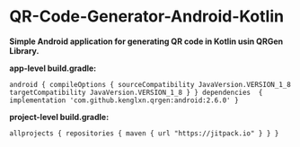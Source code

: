 # QR-Code-Generator-Android-Kotlin
**Simple Android application for generating QR code in Kotlin usin QRGen Library.**

**app-level build.gradle:**

`android
{
compileOptions
            {
                sourceCompatibility JavaVersion.VERSION_1_8
                targetCompatibility JavaVersion.VERSION_1_8
            }
}
dependencies 
{
    implementation 'com.github.kenglxn.qrgen:android:2.6.0'
}`

**project-level build.gradle:**

`allprojects {
    repositories {
        maven { url "https://jitpack.io" }
    }
}`

